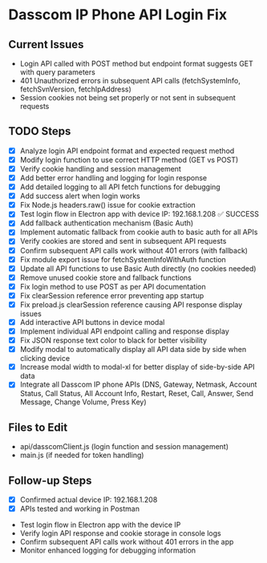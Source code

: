 # Dasscom IP Phone API Login Fix

## Current Issues
- Login API called with POST method but endpoint format suggests GET with query parameters
- 401 Unauthorized errors in subsequent API calls (fetchSystemInfo, fetchSvnVersion, fetchIpAddress)
- Session cookies not being set properly or not sent in subsequent requests

## TODO Steps
- [x] Analyze login API endpoint format and expected request method
- [x] Modify login function to use correct HTTP method (GET vs POST)
- [x] Verify cookie handling and session management
- [x] Add better error handling and logging for login response
- [x] Add detailed logging to all API fetch functions for debugging
- [x] Add success alert when login works
- [x] Fix Node.js headers.raw() issue for cookie extraction
- [x] Test login flow in Electron app with device IP: 192.168.1.208 ✅ SUCCESS
- [x] Add fallback authentication mechanism (Basic Auth)
- [x] Implement automatic fallback from cookie auth to basic auth for all APIs
- [x] Verify cookies are stored and sent in subsequent API requests
- [x] Confirm subsequent API calls work without 401 errors (with fallback)
- [x] Fix module export issue for fetchSystemInfoWithAuth function
- [x] Update all API functions to use Basic Auth directly (no cookies needed)
- [x] Remove unused cookie store and fallback functions
- [x] Fix login method to use POST as per API documentation
- [x] Fix clearSession reference error preventing app startup
- [x] Fix preload.js clearSession reference causing API response display issues
- [x] Add interactive API buttons in device modal
- [x] Implement individual API endpoint calling and response display
- [x] Fix JSON response text color to black for better visibility
- [x] Modify modal to automatically display all API data side by side when clicking device
- [x] Increase modal width to modal-xl for better display of side-by-side API data
- [x] Integrate all Dasscom IP phone APIs (DNS, Gateway, Netmask, Account Status, Call Status, All Account Info, Restart, Reset, Call, Answer, Send Message, Change Volume, Press Key)

## Files to Edit
- api/dasscomClient.js (login function and session management)
- main.js (if needed for token handling)

## Follow-up Steps
- [x] Confirmed actual device IP: 192.168.1.208
- [x] APIs tested and working in Postman
- Test login flow in Electron app with the device IP
- Verify login API response and cookie storage in console logs
- Confirm subsequent API calls work without 401 errors in the app
- Monitor enhanced logging for debugging information



